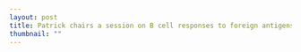 ```yaml
---
layout: post
title: Patrick chairs a session on B cell responses to foreign antigens at the 2014 B Cell Keystone in Keystone, Colorado
thumbnail: ""
---
```


